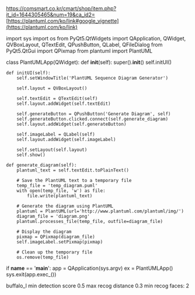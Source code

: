 https://comsmart.co.kr/cmart/shop/item.php?it_id=1644305465&num=19&ca_id2=
[https://plantuml.com/ko/link#google_vignette](https://plantuml.com/ko/link)

import sys
import os
from PyQt5.QtWidgets import QApplication, QWidget, QVBoxLayout, QTextEdit, QPushButton, QLabel, QFileDialog
from PyQt5.QtGui import QPixmap
from plantuml import PlantUML

class PlantUMLApp(QWidget):
    def __init__(self):
        super().__init__()
        self.initUI()
        
    def initUI(self):
        self.setWindowTitle('PlantUML Sequence Diagram Generator')
        
        self.layout = QVBoxLayout()
        
        self.textEdit = QTextEdit(self)
        self.layout.addWidget(self.textEdit)
        
        self.generateButton = QPushButton('Generate Diagram', self)
        self.generateButton.clicked.connect(self.generate_diagram)
        self.layout.addWidget(self.generateButton)
        
        self.imageLabel = QLabel(self)
        self.layout.addWidget(self.imageLabel)
        
        self.setLayout(self.layout)
        self.show()
        
    def generate_diagram(self):
        plantuml_text = self.textEdit.toPlainText()
        
        # Save the PlantUML text to a temporary file
        temp_file = 'temp_diagram.puml'
        with open(temp_file, 'w') as file:
            file.write(plantuml_text)
        
        # Generate the diagram using PlantUML
        plantuml = PlantUML(url='http://www.plantuml.com/plantuml/img/')
        diagram_file = 'diagram.png'
        plantuml.processes_file(temp_file, outfile=diagram_file)
        
        # Display the diagram
        pixmap = QPixmap(diagram_file)
        self.imageLabel.setPixmap(pixmap)
        
        # Clean up the temporary file
        os.remove(temp_file)

if __name__ == '__main__':
    app = QApplication(sys.argv)
    ex = PlantUMLApp()
    sys.exit(app.exec_())


buffalo_l
min detection score  0.5
max recog distance 0.3
min recog faces: 2
